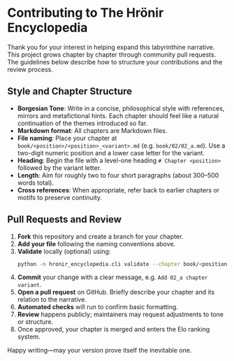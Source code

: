 # Contributing to The Hrönir Encyclopedia

Thank you for your interest in helping expand this labyrinthine narrative. This project grows chapter by chapter through community pull requests. The guidelines below describe how to structure your contributions and the review process.

## Style and Chapter Structure

- **Borgesian Tone**: Write in a concise, philosophical style with references, mirrors and metafictional hints. Each chapter should feel like a natural continuation of the themes introduced so far.
- **Markdown format**: All chapters are Markdown files.
- **File naming**: Place your chapter at `book/<position>/<position>_<variant>.md` (e.g. `book/02/02_a.md`). Use a two-digit numeric position and a lower case letter for the variant.
- **Heading**: Begin the file with a level-one heading `# Chapter <position>` followed by the variant letter.
- **Length**: Aim for roughly two to four short paragraphs (about 300–500 words total).
- **Cross references**: When appropriate, refer back to earlier chapters or motifs to preserve continuity.

## Pull Requests and Review

1. **Fork** this repository and create a branch for your chapter.
2. **Add your file** following the naming conventions above.
3. **Validate** locally (optional) using:
   ```bash
   python -m hronir_encyclopedia.cli validate --chapter book/<position>/<position>_<variant>.md
   ```
4. **Commit** your change with a clear message, e.g. `Add 02_a chapter variant`.
5. **Open a pull request** on GitHub. Briefly describe your chapter and its relation to the narrative.
6. **Automated checks** will run to confirm basic formatting.
7. **Review** happens publicly; maintainers may request adjustments to tone or structure.
8. Once approved, your chapter is merged and enters the Elo ranking system.

Happy writing—may your version prove itself the inevitable one.
